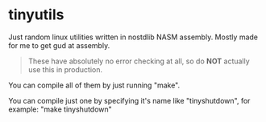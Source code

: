# tinyutils

Just random linux utilities written in nostdlib NASM assembly. Mostly made for me to get gud at assembly.

> These have absolutely no error checking at all, so do **NOT** actually use this in production.

You can compile all of them by just running "make".

You can compile just one by specifying it's name like "tinyshutdown", for example: "make tinyshutdown"